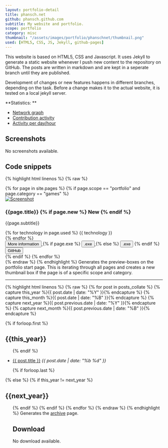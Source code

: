 ```yaml
---
layout: portfolio-detail
title: phansch.net
github: phansch.github.com
subtitle: My website and portfolio.
scope: portfolio
category: misc
thumbnail: "/assets/images/portfolio/phanschnet/thumbnail.png"
used: [HTML5, CSS, JS, Jekyll, github-pages]
---
```


This website is based on HTML5, CSS and Javascript. It uses Jekyll to generate a static website whenever I push new content to the repository on GitHub. The posts are written in markdown and are kept in a seperate branch until they are published. 

Development of changes or new features happens in different branches, depending on the task. Before a change makes it to the actual website, it is tested on a local jekyll server.

**Statistics: **

* [Network graph](https://github.com/phansch/phansch.github.com/network)
* [Contribution activity](https://github.com/phansch/phansch.github.com/contributors)
* [Activity per day/hour](https://github.com/phansch/phansch.github.com/graphs/punch-card)

<h2 id="screenshots">Screenshots</h2>
<p class="text-muted">No screenshots available.</p>

<h2 id="snippets">Code snippets</h2>

{% highlight html linenos %}
{% raw %}
  <div class="row">
    {% for page in site.pages %}
      {% if page.scope == "portfolio" and page.category == "games" %}
        <div class="col-md-4">
          <div class="thumbnail">
            <a href="{{page.url}}">
              <img class="thumb" src="{{page.thumbnail}}" alt="Screenshot">
            </a>
            <h3>{{page.title}}
            {% if page.new %} 
              <span class="label label-primary">New</span>
            {% endif %}
            </h3>
            <p>{{page.subtitle}}</p>
            <div class="tech">
              {% for technology in page.used %}
              <span class="label label-primary">{{ technology }}</span><br />
              {% endfor %}
            </div>
            <div class="buttons">
              <a href="{{ page.url }}">
                <button type="button" class="btn btn-default btn-sm">
                  <span class="glyphicon glyphicon-chevron-right"></span> More information
                </button>
              </a>
              {% if page.exe %}
              <a href="{{ page.exe }}">
                <button type="button" class="btn btn-default btn-sm">
                  <span class="glyphicon glyphicon-save"></span> .exe
                </button>
              </a>
              {% else %}
              <button type="button" class="btn btn-default btn-sm disabled">
                <span class="glyphicon glyphicon-save"></span> .exe
              </button>
              {% endif %}
              <a href="http://github.com/phansch/{{ page.title }}">
                <button type="button" class="btn btn-default btn-sm">
                  <span class="glyphicon glyphicon-share"></span> GitHub
                </button>
              </a>
            </div>
          </div>
        </div>
      {% endif %}
    {% endfor %}
  </div>
{% endraw %}
{% endhighlight %}
<span class="glyphicon glyphicon-chevron-right"></span> Generates the preview-boxes on the portfolio start page. This is iterating through all pages and creates a new thumbnail box if the page is of a specific scope and category. 

----

{% highlight html linenos %}
{% raw %}
{% for post in posts_collate  %}
  {% capture this_year %}{{ post.date | date: "%Y" }}{% endcapture %}
  {% capture this_month %}{{ post.date | date: "%B" }}{% endcapture %}
  {% capture next_year %}{{ post.previous.date | date: "%Y" }}{% endcapture %}
  {% capture next_month %}{{ post.previous.date | date: "%B" }}{% endcapture %}

  {% if forloop.first %}
    <h2>{{this_year}}</h2>
    <ul class="list-unstyled archive">
  {% endif %}

  <li>
    <a href="{{ BASE_PATH }}{{ post.url }}">{{ post.title }}</a> 
    <em>{{ post.date | date: "%b %d" }}</em>
  </li>

  {% if forloop.last %}
    </ul>
  {% else %}
    {% if this_year != next_year %}
      </ul>
      <h2>{{next_year}}</h2>
      <ul class="list-unstyled archive">
    {% endif %}
  {% endif %}
{% endfor %}
{% endraw %}
{% endhighlight %}
<span class="glyphicon glyphicon-chevron-right"></span> Generates the [archive](/archive/) page.

<h2 id="download">Download</h2>
<p class="text-muted">No download available.</p>

